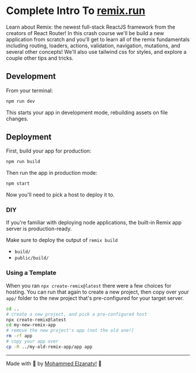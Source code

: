# Complete Intro To [remix.run](https://remix.run/)

Learn about Remix: the newest full-stack ReactJS framework from the creators of React Router! In this crash course we'll be build a new application from scratch and you'll get to learn all of the remix fundamentals including routing, loaders, actions, validation, navigation, mutations, and several other concepts! We'll also use tailwind css for styles, and explore a couple other tips and tricks.

## Development

From your terminal:

```sh
npm run dev
```

This starts your app in development mode, rebuilding assets on file changes.

## Deployment

First, build your app for production:

```sh
npm run build
```

Then run the app in production mode:

```sh
npm start
```

Now you'll need to pick a host to deploy it to.

### DIY

If you're familiar with deploying node applications, the built-in Remix app server is production-ready.

Make sure to deploy the output of `remix build`

- `build/`
- `public/build/`

### Using a Template

When you ran `npx create-remix@latest` there were a few choices for hosting. You can run that again to create a new project, then copy over your `app/` folder to the new project that's pre-configured for your target server.

```sh
cd ..
# create a new project, and pick a pre-configured host
npx create-remix@latest
cd my-new-remix-app
# remove the new project's app (not the old one!)
rm -rf app
# copy your app over
cp -R ../my-old-remix-app/app app
```

---

Made with 💜 by [Mohammed Elzanaty!](https://www.linkedin.com/in/moelzanaty3/) :wave:
